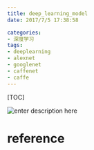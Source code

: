 ```yaml
---
title: deep_learning_model
date: 2017/7/5 17:38:58

categories:
- 深度学习
tags:
- deeplearning
- alexnet
- googlenet
- caffenet
- caffe
---
```

[TOC]


![enter description here][1]

<!--more-->

<div class="github-widget" data-repo="DragonFive/python_cv_AI_ML"></div>




# reference


  [1]: https://www.github.com/DragonFive/CVBasicOp/raw/master/%E5%B0%8F%E4%B9%A6%E5%8C%A0/1501055616537.jpg